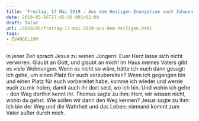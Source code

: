 ```yaml
---
title: 'Freitag, 17 Mai 2019 : Aus dem Heiligen Evangelium nach Johannes - Joh 14,1-6.'
date: 2019-05-16T17:45:00.001+02:00
draft: false
url: /2019/05/freitag-17-mai-2019-aus-dem-heiligen.html
tags: 
- EVANGELIUM
---
```


In jener Zeit sprach Jesus zu seinen Jüngern: Euer Herz lasse sich nicht verwirren. Glaubt an Gott, und glaubt an mich! Im Haus meines Vaters gibt es viele Wohnungen. Wenn es nicht so wäre, hätte ich euch dann gesagt: Ich gehe, um einen Platz für euch vorzubereiten? Wenn ich gegangen bin und einen Platz für euch vorbereitet habe, komme ich wieder und werde euch zu mir holen, damit auch ihr dort seid, wo ich bin. Und wohin ich gehe - den Weg dorthin kennt ihr. Thomas sagte zu ihm: Herr, wir wissen nicht, wohin du gehst. Wie sollen wir dann den Weg kennen? Jesus sagte zu ihm: Ich bin der Weg und die Wahrheit und das Leben; niemand kommt zum Vater außer durch mich.